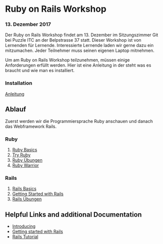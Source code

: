 # Ruby on Rails Workshop

### 13. Dezember 2017

Der Ruby on Rails Workshop findet am 13. Dezember 
im Sitzungszimmer Git bei Puzzle ITC an der Belpstrasse 37 statt.
Dieser Workshop ist von Lernenden für Lernende. Interessierte Lernende laden wir gerne 
dazu ein mitzumachen. Jeder Teilnehmer muss seinen eigenen Laptop mitnehmen.

Um am Ruby on Rails Workshop teilzunehmen, müssen einige Anforderungen erfüllt werden. Hier ist eine Anleitung in der steht was es braucht und wie man es installiert.

### Installation
[Anleitung](homework/manual.md)

## Ablauf

Zuerst werden wir die Programmiersprache Ruby anschauen und danach das Webframework Rails.

### Ruby
1. [Ruby Basics](ruby/01_basics.md)
1. [Try Ruby](ruby/02_try_ruby.md)
1. [Ruby Übungen](ruby/03_exercises.md)
1. [Ruby Warrior](ruby/04_warrior.md)

### Rails
1. [Rails Basics](rails/01_basics.md)
1. [Getting Started with Rails](rails/02_getting_started.md)
1. [Rails Übungen](rails/03_exercises.md)

## Helpful Links and additional Documentation

- [Introducing](http://kottans.org/ruby-slides/public/rubybasics/#run-files)
- [Getting started with Rails](http://guides.rubyonrails.org/getting_started.html)
- [Rails Tutorial](https://www.tutorialspoint.com/ruby-on-rails/rails-directory-structure.htm)
